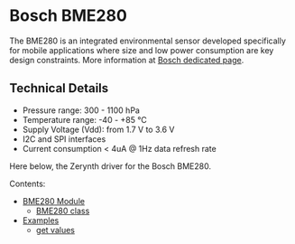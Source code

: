 # Bosch BME280

The BME280 is an integrated environmental sensor developed specifically for mobile applications where size and
low power consumption are key design constraints.
More information at [Bosch dedicated page](https://www.bosch-sensortec.com/bst/products/all_products/bme280).

## Technical Details


* Pressure range: 300 - 1100 hPa
* Temperature range: -40 - +85 °C
* Supply Voltage (Vdd): from 1.7 V to 3.6 V
* I2C and SPI interfaces
* Current consumption < 4uA @ 1Hz data refresh rate

Here below, the Zerynth driver for the Bosch BME280.

Contents:

* [BME280 Module](/latest/reference/libs/bosch/bme280/docs/bme280/)
   * [BME280 class](/latest/reference/libs/bosch/bme280/docs/bme280/#bme280-class)
* [Examples](/latest/reference/libs/bosch/bme280/docs/examples/)
	* [get values](/latest/reference/libs/bosch/bme280/docs/examples/)

<!--stackedit_data:
eyJoaXN0b3J5IjpbOTExMjE3NjIyXX0=
-->
